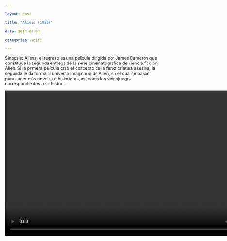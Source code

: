 ```yaml
---

layout: post

title: "Aliens (1986)"

date: 2014-03-04

categories: scifi

---
```


Sinopsis: Aliens, el regreso es una película dirigida por James Cameron que constituye la segunda entrega de la serie cinematográfica de ciencia ficción Alien. Si la primera película 
creó el concepto de la feroz criatura asesina, la segunda le da forma al universo imaginario de Alien, en el cual se basan, para hacer más novelas e historietas, así como los 
videojuegos correspondientes a su historia.

<div class="text-center">

<video class="center" id="player1" width="854" height="480">

    <source src="/media/scifi/aliens/aliens.mp4" type="video/mp4" title="mp4">

    <track kind="subtitles" src="/media/scifi/aliens/aliens.srt" srclang="es" />
    <poster src=""/media/scifi/aliens/aliens.jpg"


</video>

</div>

